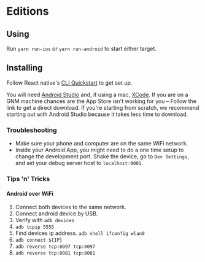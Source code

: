 # Editions

## Using

Run `yarn run-ios` or `yarn run-android` to start either target.

## Installing

Follow React native's <a href="https://facebook.github.io/react-native/">CLI Quickstart</a> to get set up.

You will need [Android Studio](https://developer.android.com/studio) and, if using a mac, [XCode](https://developer.apple.com/download/more/). If you are on a GNM machine chances are the App Store isn't working for you – Follow the link to get a direct download.
If you're starting from scratch, we recommend starting out with Android Studio because it takes less time to download.


### Troubleshooting

- Make sure your phone and computer are on the same WIFi network.
- Inside your Android App, you might need to do a one time setup to change the development port. Shake the device, go to `Dev Settings`, and set your debug server host to `localhost:9001`.


### Tips 'n' Tricks

#### Android over WiFi



1. Connect both devices to the same network.
2. Connect android device by USB.
3. Verify with `adb devices`
4. `adb tcpip 5555`
5. Find devices ip address. `adb shell ifconfig wlan0`
6. `adb connect ${IP}`
7. `adb reverse tcp:8097 tcp:8097`
8. `adb reverse tcp:8081 tcp:8081`

